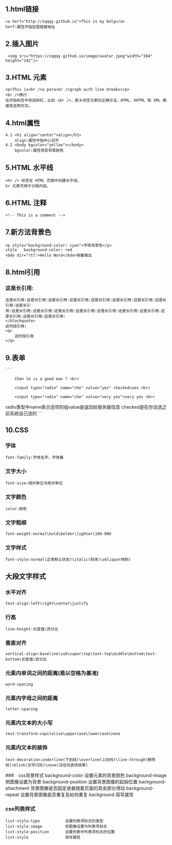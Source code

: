 ## 1.html链接
    <a herf="http://zqqqy.github.io">This is my bolg</a>
    herf:属性中指定超链接地址
## 2.插入图片
	 <img src="https://zqqqy.github.io/image/avatar.jpeg"width="104" height="142"/> 

## 3.HTML 元素

	<p>This is<br />a para<br />graph with line breaks</p>
	<br />换行
	在开始标签中添加斜杠，比如 <br />，是关闭空元素的正确方法，HTML、XHTML 和 XML 都接受这种方式。   
## 4.html属性
    4.1 <h1 align="center">align</h1>
        align:属性中指中心对齐
    4.2 <body bgcolor="yellow"></body>
        bgcolor:属性改变背景颜色
## 5.HTML 水平线
	<hr /> 标签在 HTML 页面中创建水平线。
	hr 元素可用于分隔内容。
## 6.HTML 注释
    <!-- This is a comment -->
## 7.新方法背景色
    <p style="background-color: cyan">字体背景色</p>
    style   background-color: red
    <bdo dir="rtl">Hello Word</bdo>倒着输出
## 8.html引用
### 这是长引用:
```<blockquote>
这是长引用:这是长引用:这是长引用:这是长引用:这是长引用:这是长引用:这是长引用:这是长引用:这是长引                                                                               用:这是长引用:这是长引用:这是长引用:这是长引用:这是长引用:这是长引用:这是长引用:这是长引用:这是长引用:这是长引用:
</blockquote>
这时段引用:
<q>
    这时段引用
</q>
```

## 9.表单

    ```
<form>

        Chen le is a good man ? <br>
    
        <input type="radio" name="che" value="yes" checked>yes <br>
    
        <input type="radio" name="che" value="very yes">very yes <br>

</form>
radio类型中name表示选项的组value是返回给服务器信息 checked是在你没选之前系统自己选的
    ```



## 10.CSS

### 字体

	font-family:字体名字、字体集

### 文字大小
    font-size:相对单位与绝对单位
### 文字颜色
    color:颜色
### 文字粗细
    font-weight:normal\bold\bolder\lighter\100-900
### 文字样式
    font-style:normal(正常默认状态)\italic(斜体)\oblique(倾斜)

## 大段文字样式
### 水平对齐
    text-align:left\right\center\justify   
### 行高
    line-height:长度值\百分比 
### 垂直对齐
    vertical-align:baseline\sub\super\top\text-top\middle\bottom\text-bottom\长度值\百分比
### 元素内单词之间的距离(是以空格为基准)
    word-spacing
### 元素内字母之间的距离
    letter-spacing
### 元素内文本的大小写
    text-transform:capitalize\uppercase\lowercase\none
### 元素内文本的装饰
    text-decoration:underline(下划线)\overline(上划线)\line-through(删除线)\blink(文字闪烁)\none(没任何装饰效果)

###　css背景样式
    background-color          设置元素的背景颜色
    background-image          把图像设置为背景
    background-position       设置背景图像的起始位置
    background-attachment     背景图像是否固定或者随着页面的其余部分滑动
    background-repeat         设置背景图像是否重复及如何重复
    background                简写属性
### css列表样式
    list-style-type           设置列表项标志的类型
    list-style-image          将图像设置为列表项标志
    list-style-position       设置列表中列表项标志的位置
    list-style                简写属性　